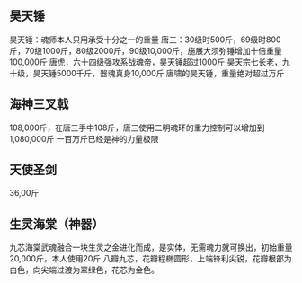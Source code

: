 ## 昊天锤
昊天锤：魂师本人只用承受十分之一的重量
唐三：30级时500斤，69级时800斤，70级1000斤，80级2000斤，90级10,000斤，施展大须弥锤增加十倍重量100,000斤
唐虎，六十四级强攻系战魂帝，昊天锤超过1000斤
昊天宗七长老，九十级，昊天锤5000千斤，器魂真身10,000斤
唐啸的昊天锤，重量绝对超过万斤

## 海神三叉戟
108,000斤，在唐三手中108斤，唐三使用二明魂环的重力控制可以增加到1,080,000斤
一百万斤已经是神的力量极限

## 天使圣剑
36,00斤

## 生灵海棠（神器）

九芯海棠武魂融合一块生灵之金进化而成，是实体，无需魂力就可换出，初始重量20,000斤，本人使用20斤
八瓣九芯，花瓣程椭圆形，上端锋利尖锐，花瓣根部为白色，向尖端过渡为翠绿色，花芯为金色。
